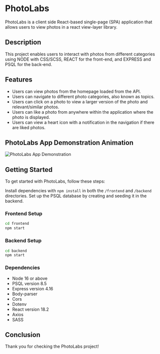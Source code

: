 # PhotoLabs

PhotoLabs is a client side React-based single-page (SPA) application that allows users to view photos in a react view-layer library.

## Description

This project enables users to interact with photos from different categories using NODE with CSS/SCSS, REACT for the front-end, and EXPRESS and PSQL for the back-end.

## Features

- Users can view photos from the homepage loaded from the API.
- Users can navigate to different photo categories, also known as topics.
- Users can click on a photo to view a larger version of the photo and relevant/similar photos.
- Users can like a photo from anywhere within the application where the photo is displayed.
- Users can view a heart icon with a notification in the navigation if there are liked photos.

## PhotoLabs App Demonstration Animation

![PhotoLabs App Demonstration](./frontend/public/images/PhotoLabs_Demo.gif)

## Getting Started

To get started with PhotoLabs, follow these steps:

Install dependencies with `npm install` in both the `/frontend` and `/backend` directories.
Set up the PSQL database by creating and seeding it in the backend.

### Frontend Setup

```sh
cd frontend
npm start
```

### Backend Setup

```sh
cd backend
npm start
```

### Dependencies

- Node 16 or above
- PSQL version 8.5
- Express version 4.16
- Body-parser
- Cors
- Dotenv
- React version 18.2
- Axios
- SASS

## Conclusion

Thank you for checking the PhotoLabs project!
